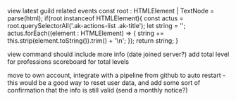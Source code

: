 view latest guild related events
const root : HTMLElement | TextNode  = parse(html);
        if(root instanceof HTMLElement){
            const actus =  root.querySelectorAll('.ak-actions-list .ak-title');
            let string = '';
            actus.forEach((element : HTMLElement) => {
                string += this.strip(element.toString()).trim() + '\n';
            });
            return string;
        }

view command should include more info (date joined server?)
add total level for professions
scoreboard for total levels

move to own account, integrate with a pipeline from github to auto restart
    - this would be a good way to reset user data, and add some sort of confirmation that the info is still valid (send a monthly notice?)